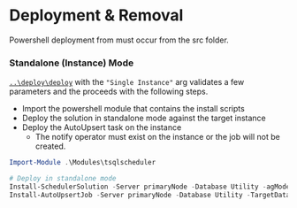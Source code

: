 # Deployment & Removal

Powershell deployment from must occur from the src folder.

### Standalone (Instance) Mode

[`..\deploy\deploy`](deploy.ps1) with the `"Single Instance"` arg validates a few parameters and the proceeds with the following steps.  

- Import the powershell module that contains the install scripts
- Deploy the solution in standalone mode against the target instance
- Deploy the AutoUpsert task on the instance
  - The notify operator must exist on the instance or the job will not be created.

```powershell
Import-Module .\Modules\tsqlscheduler

# Deploy in standalone mode
Install-SchedulerSolution -Server primaryNode -Database Utility -agMode $false
Install-AutoUpsertJob -Server primaryNode -Database Utility -TargetDatabase Utility -NotifyOperator "Test Operator"
```

